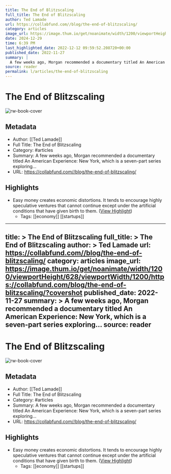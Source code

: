 ```yaml
---
title: The End of Blitzscaling
full_title: The End of Blitzscaling
author: Ted Lamade
url: https://collabfund.com//blog/the-end-of-blitzscaling/
category: articles
image_url: https://image.thum.io/get/noanimate/width/1200/viewportHeight/628/viewportWidth/1200/https://collabfund.com/blog/the-end-of-blitzscaling/?covershot
date: 2024-12-29
time: 6:39 PM
last_highlighted_date: 2022-12-12 09:59:52.208720+00:00
published_date: 2022-11-27
summary: |
  A few weeks ago, Morgan recommended a documentary titled An American Experience: New York, which is a seven-part series exploring…
source: reader
permalink: l/articles/the-end-of-blitzscaling
---
```

# The End of Blitzscaling

![rw-book-cover](https://image.thum.io/get/noanimate/width/1200/viewportHeight/628/viewportWidth/1200/https://collabfund.com/blog/the-end-of-blitzscaling/?covershot)

## Metadata
- Author: [[Ted Lamade]]
- Full Title: The End of Blitzscaling
- Category: #articles
- Summary: A few weeks ago, Morgan recommended a documentary titled An American Experience: New York, which is a seven-part series exploring…
- URL: https://collabfund.com//blog/the-end-of-blitzscaling/

## Highlights
- Easy money creates economic distortions. It tends to encourage highly speculative ventures that cannot continue except under the artificial conditions that have given birth to them. ([View Highlight](https://read.readwise.io/read/01gm2wdj9p8cq6ea4xwwcfhkes))
    - Tags: [[economy]] [[startups]] 


---
title: >
  The End of Blitzscaling
full_title: >
  The End of Blitzscaling
author: >
  Ted Lamade
url: https://collabfund.com//blog/the-end-of-blitzscaling/
category: articles
image_url: https://image.thum.io/get/noanimate/width/1200/viewportHeight/628/viewportWidth/1200/https://collabfund.com/blog/the-end-of-blitzscaling/?covershot
published_date: 2022-11-27
summary: >
  A few weeks ago, Morgan recommended a documentary titled An American Experience: New York, which is a seven-part series exploring…
source: reader
---
# The End of Blitzscaling

![rw-book-cover](https://image.thum.io/get/noanimate/width/1200/viewportHeight/628/viewportWidth/1200/https://collabfund.com/blog/the-end-of-blitzscaling/?covershot)

## Metadata
- Author: [[Ted Lamade]]
- Full Title: The End of Blitzscaling
- Category: #articles
- Summary: A few weeks ago, Morgan recommended a documentary titled An American Experience: New York, which is a seven-part series exploring…
- URL: https://collabfund.com//blog/the-end-of-blitzscaling/

## Highlights
- Easy money creates economic distortions. It tends to encourage highly speculative ventures that cannot continue except under the artificial conditions that have given birth to them. ([View Highlight](https://read.readwise.io/read/01gm2wdj9p8cq6ea4xwwcfhkes))
    - Tags: [[economy]] [[startups]] 


